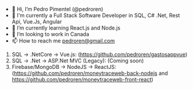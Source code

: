 - 👋 Hi, I’m Pedro Pimentel (@pedroren)
- 👀 I'm currently a Full Stack Software Developer in SQL, C# .Net, Rest Api, Vue.Js, Angular
- 🌱 I’m currently learning React.js and Node.js
- 💞️ I’m looking to work in Canada
- 📫 How to reach me pedroren@gmail.com

1. SQL -> .NetCore -> Vue.js: (https://github.com/pedroren/gastosappvue)
2. SQL -> .Net -> ASP.Net MVC (Legacy): (Coming soon) 
3. Firebase/MongoDB -> NodeJS -> ReactJS: (https://github.com/pedroren/moneytraceweb-back-nodejs and https://github.com/pedroren/moneytraceweb-front-react) 


<!---
pedroren/pedroren is a ✨ special ✨ repository because its `README.md` (this file) appears on your GitHub profile.
You can click the Preview link to take a look at your changes.
--->
